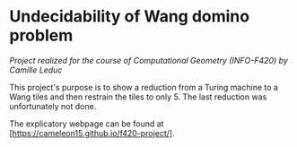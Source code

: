 # Undecidability of Wang domino problem
*Project realized for the course of Computational Geometry (INFO-F420) by Camille Leduc*

This project's purpose is to show a reduction from a Turing machine to a Wang tiles and then restrain the tiles to only 5. The last reduction was unfortunately not done.

The explicatory webpage can be found at [https://cameleon15.github.io/f420-project/].
